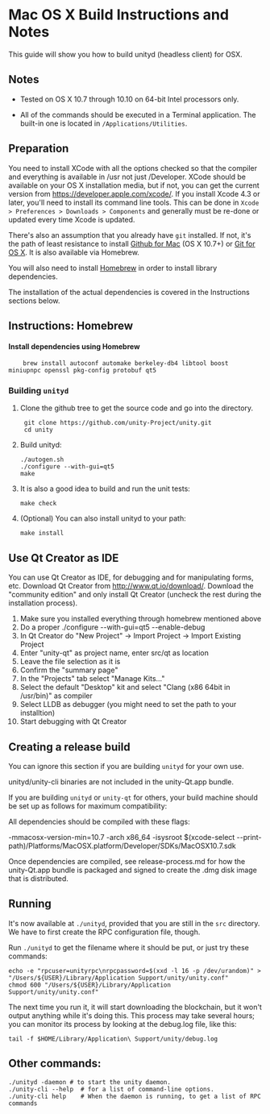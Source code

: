 Mac OS X Build Instructions and Notes
====================================
This guide will show you how to build unityd (headless client) for OSX.

Notes
-----

* Tested on OS X 10.7 through 10.10 on 64-bit Intel processors only.

* All of the commands should be executed in a Terminal application. The
built-in one is located in `/Applications/Utilities`.

Preparation
-----------

You need to install XCode with all the options checked so that the compiler
and everything is available in /usr not just /Developer. XCode should be
available on your OS X installation media, but if not, you can get the
current version from https://developer.apple.com/xcode/. If you install
Xcode 4.3 or later, you'll need to install its command line tools. This can
be done in `Xcode > Preferences > Downloads > Components` and generally must
be re-done or updated every time Xcode is updated.

There's also an assumption that you already have `git` installed. If
not, it's the path of least resistance to install [Github for Mac](https://mac.github.com/)
(OS X 10.7+) or
[Git for OS X](https://code.google.com/p/git-osx-installer/). It is also
available via Homebrew.

You will also need to install [Homebrew](http://brew.sh) in order to install library
dependencies.

The installation of the actual dependencies is covered in the Instructions
sections below.

Instructions: Homebrew
----------------------

#### Install dependencies using Homebrew

        brew install autoconf automake berkeley-db4 libtool boost miniupnpc openssl pkg-config protobuf qt5

### Building `unityd`

1. Clone the github tree to get the source code and go into the directory.

        git clone https://github.com/unity-Project/unity.git
        cd unity

2.  Build unityd:

        ./autogen.sh
        ./configure --with-gui=qt5
        make

3.  It is also a good idea to build and run the unit tests:

        make check

4.  (Optional) You can also install unityd to your path:

        make install

Use Qt Creator as IDE
------------------------
You can use Qt Creator as IDE, for debugging and for manipulating forms, etc.
Download Qt Creator from http://www.qt.io/download/. Download the "community edition" and only install Qt Creator (uncheck the rest during the installation process).

1. Make sure you installed everything through homebrew mentioned above
2. Do a proper ./configure --with-gui=qt5 --enable-debug
3. In Qt Creator do "New Project" -> Import Project -> Import Existing Project
4. Enter "unity-qt" as project name, enter src/qt as location
5. Leave the file selection as it is
6. Confirm the "summary page"
7. In the "Projects" tab select "Manage Kits..."
8. Select the default "Desktop" kit and select "Clang (x86 64bit in /usr/bin)" as compiler
9. Select LLDB as debugger (you might need to set the path to your installtion)
10. Start debugging with Qt Creator

Creating a release build
------------------------
You can ignore this section if you are building `unityd` for your own use.

unityd/unity-cli binaries are not included in the unity-Qt.app bundle.

If you are building `unityd` or `unity-qt` for others, your build machine should be set up
as follows for maximum compatibility:

All dependencies should be compiled with these flags:

 -mmacosx-version-min=10.7
 -arch x86_64
 -isysroot $(xcode-select --print-path)/Platforms/MacOSX.platform/Developer/SDKs/MacOSX10.7.sdk

Once dependencies are compiled, see release-process.md for how the unity-Qt.app
bundle is packaged and signed to create the .dmg disk image that is distributed.

Running
-------

It's now available at `./unityd`, provided that you are still in the `src`
directory. We have to first create the RPC configuration file, though.

Run `./unityd` to get the filename where it should be put, or just try these
commands:

    echo -e "rpcuser=unityrpc\nrpcpassword=$(xxd -l 16 -p /dev/urandom)" > "/Users/${USER}/Library/Application Support/unity/unity.conf"
    chmod 600 "/Users/${USER}/Library/Application Support/unity/unity.conf"

The next time you run it, it will start downloading the blockchain, but it won't
output anything while it's doing this. This process may take several hours;
you can monitor its process by looking at the debug.log file, like this:

    tail -f $HOME/Library/Application\ Support/unity/debug.log

Other commands:
-------

    ./unityd -daemon # to start the unity daemon.
    ./unity-cli --help  # for a list of command-line options.
    ./unity-cli help    # When the daemon is running, to get a list of RPC commands
